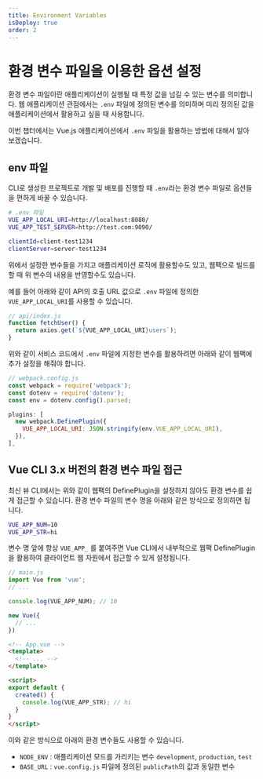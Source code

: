```yaml
---
title: Environment Variables
isDeploy: true
order: 2
---
```


# 환경 변수 파일을 이용한 옵션 설정

환경 변수 파일이란 애플리케이션이 실행될 때 특정 값을 넘길 수 있는 변수를 의미합니다. 웹 애플리케이션 관점에서는 `.env` 파일에 정의된 변수를 의미하며 미리 정의된 값을 애플리케이션에서 활용하고 싶을 때 사용합니다.

이번 챕터에서는 Vue.js 애플리케이션에서 `.env` 파일을 활용하는 방법에 대해서 알아보겠습니다.

## env 파일

CLI로 생성한 프로젝트로 개발 및 배포를 진행할 때 `.env`라는 환경 변수 파일로 옵션들을 편하게 바꿀 수 있습니다.

```bash
# .env 파일
VUE_APP_LOCAL_URI=http://localhost:8080/
VUE_APP_TEST_SERVER=http://test.com:9090/

clientId=client-test1234
clientServer=server-test1234
```

위에서 설정한 변수들을 가지고 애플리케이션 로직에 활용할수도 있고, 웹팩으로 빌드를 할 때 위 변수의 내용을 반영할수도 있습니다.

예를 들어 아래와 같이 API의 호출 URL 값으로 `.env` 파일에 정의한 `VUE_APP_LOCAL_URI`를 사용할 수 있습니다.

```js
// api/index.js
function fetchUser() {
  return axios.get(`${VUE_APP_LOCAL_URI}users`);
}
```

위와 같이 서비스 코드에서 `.env` 파일에 지정한 변수를 활용하려면 아래와 같이 웹팩에 추가 설정을 해줘야 합니다.

```js
// webpack.config.js
const webpack = require('webpack');
const dotenv = require('dotenv');
const env = dotenv.config().parsed;

plugins: [
  new webpack.DefinePlugin({
    VUE_APP_LOCAL_URI: JSON.stringify(env.VUE_APP_LOCAL_URI),
  }),
],
```

## Vue CLI 3.x 버전의 환경 변수 파일 접근

최신 뷰 CLI에서는 위와 같이 웹팩의 DefinePlugin을 설정하지 않아도 환경 변수를 쉽게 접근할 수 있습니다. 환경 변수 파일의 변수 명을 아래와 같은 방식으로 정의하면 됩니다.

```bash
VUE_APP_NUM=10
VUE_APP_STR=hi
```

변수 명 앞에 항상 `VUE_APP_` 를 붙여주면 Vue CLI에서 내부적으로 웹팩 DefinePlugin을 활용하여 클라이언트 웹 자원에서 접근할 수 있게 설정됩니다.

```js
// main.js
import Vue from 'vue';
// ...

console.log(VUE_APP_NUM); // 10

new Vue({
  // ...
})
```

```html
<!-- App.vue -->
<template>
  <!-- ... -->
</template>

<script>
export default {
  created() {
    console.log(VUE_APP_STR); // hi
  }
}
</script>
```

이와 같은 방식으로 아래의 환경 변수들도 사용할 수 있습니다.

- `NODE_ENV` : 애플리케이션 모드를 가리키는 변수 `development`, `production`, `test`
- `BASE_URL` : `vue.config.js` 파일에 정의된 `publicPath`의 값과 동일한 변수


